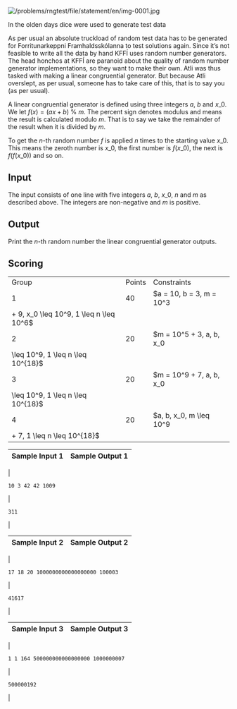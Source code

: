 

![/problems/rngtest/file/statement/en/img-0001.jpg](/problems/rngtest/file/statement/en/img-0001.jpg)

 In the olden days dice were used to generate test data
 

As per usual an absolute truckload of random test data has
 to be generated for Forritunarkeppni Framhaldsskólanna to test
 solutions again. Since it’s not feasible to write all the data
 by hand KFFÍ uses random number generators. The head honchos at
 KFFÍ are paranoid about the quality of random number generator
 implementations, so they want to make their own. Atli was thus
 tasked with making a linear congruential generator. But because
 Atli overslept, as per usual, someone has to take care of this,
 that is to say you (as per usual).


A linear congruential generator is defined using three
 integers $a$, $b$ and $x\_0$. We let $f(x) = (ax + b)\ \% \ m$. The percent
 sign denotes modulus and means the result is calculated modulo
 $m$. That is to say we
 take the remainder of the result when it is divided by
 $m$.


To get the $n$-th
 random number $f$ is
 applied $n$ times to the
 starting value $x\_0$. This
 means the zeroth number is $x\_0$, the first number is
 $f(x\_0)$, the next is
 $f(f(x\_0))$ and so on.


Input
-----


The input consists of one line with five integers
 $a$, $b$, $x\_0$, $n$ and $m$ as described above. The integers
 are non-negative and $m$
 is positive.


Output
------


Print the $n$-th random
 number the linear congruential generator outputs.


Scoring
-------




|  |  |  |
| --- | --- | --- |
| Group | Points | Constraints |
| 1 | 40 | $a = 10, b = 3, m = 10^3
 + 9, x\_0 \leq 10^9, 1 \leq n \leq 10^6$ |
| 2 | 20 | $m = 10^5 + 3, a, b, x\_0
 \leq 10^9, 1 \leq n \leq 10^{18}$ |
| 3 | 20 | $m = 10^9 + 7, a, b, x\_0
 \leq 10^9, 1 \leq n \leq 10^{18}$ |
| 4 | 20 | $a, b, x\_0, m \leq 10^9
 + 7, 1 \leq n \leq 10^{18}$ |




| Sample Input 1 | Sample Output 1 |
| --- | --- |
| 
```
10 3 42 42 1009

```
 | 
```
311

```
 |




| Sample Input 2 | Sample Output 2 |
| --- | --- |
| 
```
17 18 20 1000000000000000000 100003

```
 | 
```
41617

```
 |




| Sample Input 3 | Sample Output 3 |
| --- | --- |
| 
```
1 1 164 500000000000000000 1000000007

```
 | 
```
500000192

```
 |


